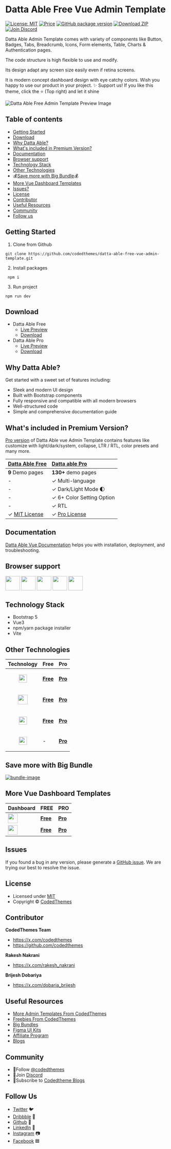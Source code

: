 # Datta Able Free Vue Admin Template

[![License: MIT](https://img.shields.io/badge/License-MIT-yellow.svg)](https://opensource.org/licenses/MIT)
[![Price](https://img.shields.io/badge/price-FREE-0098f7.svg)](https://codedthemes.com/item/datta-able-bootstrap-lite/)
[![GitHub package version](https://img.shields.io/github/package-json/v/codedthemes/datta-able-free-vue-admin-template)](https://github.com/codedthemes/datta-able-free-vue-admin-template)
[![Download ZIP](https://img.shields.io/badge/Download-ZIP-blue?style=flat-square&logo=github)](https://codedthemes.com/item/datta-able-vue-free-admin-template/)
[![Join Discord](https://img.shields.io/badge/Join-Discord-5865F2?style=flat-square&logo=discord&logoColor=white)](https://discord.com/invite/p2E2WhCb6s)

Datta Able Admin Template comes with variety of components like Button, Badges, Tabs, Breadcrumb, Icons, Form elements, Table, Charts & Authentication pages.

The code structure is high flexible to use and modify.

Its design adapt any screen size easily even if retina screens.

It is modern concept dashboard design with eye catchy colors. Wish you happy to use our product in your project.
✨ Support us! If you like this theme, click the ⭐ (Top right) and let it shine

![Datta Able Free Admin Template Preview Image](https://org-public-assets.s3.us-west-2.amazonaws.com/Free-Version-Banners/GITHUB-FREE-VUE-REPO.jpg)

## Table of contents

- [Getting Started](#getting-started)
- [Download](#download)
- [Why Datta Able?](#why-datta-able)
- [What's included in Premium Version?](#whats-included-in-premium-version)
- [Documentation](#documentation)
- [Browser support](#browser-support)
- [Technology Stack](#technology-stack)
- [Other Technologies](#other-technologies)
- 💰[Save more with Big Bundle](#save-more-with-big-bundle)💰
- [More Vue Dashboard Templates](#more-vue-dashboard-templates)
- [Issues?](#issues)
- [License](#license)
- [Contributor](#contributor)
- [Useful Resources](#useful-resources)
- [Community](#community)
- [Follow us](#follow-us)

## Getting Started

1. Clone from Github

```
git clone https://github.com/codedthemes/datta-able-free-vue-admin-template.git
```

2. Install packages

```
 npm i
```

3. Run project

```
npm run dev
```

## Download

- Datta Able Free
  - [Live Preview](https://codedthemes.com/demos/admin-templates/datta-able/vue/free)
  - [Download](https://codedthemes.com/item/datta-able-vue-free-admin-template/)
- Datta Able Pro
  - [Live Preview](https://codedthemes.com/demos/admin-templates/datta-able/vue/)
  - [Download](https://codedthemes.com/item/datta-able-vue-admin-template)

## Why Datta Able?

Get started with a sweet set of features including:

- Sleek and modern UI design
- Built with Bootstrap components
- Fully responsive and compatible with all modern browsers
- Well-structured code
- Simple and comprehensive documentation guide

## What's included in Premium Version?

[Pro version](https://codedthemes.com/item/datta-able-vue-admin-template) of Datta Able vue Admin Template contains features like customize with light/dark/system, collapse, LTR / RTL, color presets and many more.

| [Datta Able Free](https://codedthemes.com/item/datta-able-vue-free-admin-template/) | [Datta able Pro](https://codedthemes.com/item/datta-able-vue-admin-template/)                |
| -------------------------------------------------------------------------------------- | :------------------------------------------------------------------------------------------------------ |
| **9** Demo pages                                                                                   | **130+** demo pages                                                |
| -                                                                                                  | ✓ Multi-language                                                  |
| -                                                                                                  | ✓ Dark/Light Mode 🌓                                              |
| -                                                                                                  | ✓ 6+ Color Setting Option                                                |
| -                                                                                                  | ✓ RTL                                                             |
| ✓ [MIT License](https://github.com/codedthemes/datta-able-free-vue-admin-template/blob/master/LICENSE)                                                                                      | ✓ [Pro License](https://codedthemes.com/item/datta-able-vue-admin-template/) |

## Documentation

[Datta Able Vue Documentation](https://codedthemes.gitbook.io/datta/datta-able-vue) helps you with installation, deployment, and troubleshooting.

## Browser support

<img src="https://org-public-assets.s3.us-west-2.amazonaws.com/logos/chrome.png" width="45" height="45" > <img src="https://org-public-assets.s3.us-west-2.amazonaws.com/logos/edge.png" width="45" height="45" > <img src="https://org-public-assets.s3.us-west-2.amazonaws.com/logos/safari.png" width="45" height="45" > <img src="https://org-public-assets.s3.us-west-2.amazonaws.com/logos/firefox.png" width="45" height="45" > <img src="https://org-public-assets.s3.us-west-2.amazonaws.com/logos/opera.png" width="45" height="45" >

## Technology Stack

- Bootstrap 5
- Vue3
- npm/yarn package installer
- Vite

## Other Technologies

| Technology                                                                                                                        | Free                                                                               | Pro                                                                       |
| --------------------------------------------------------------------------------------------------------------------------------- | ---------------------------------------------------------------------------------- | ------------------------------------------------------------------------- |
| <p align="center"><img src="https://org-public-assets.s3.us-west-2.amazonaws.com/logos/React.png" width="25" height="25"></p>   | [**Free**](https://codedthemes.com/item/datta-able-react-free-admin-template/)       | [**Pro**](https://codedthemes.com/item/datta-able-react-admin-template/)    |
| <p align="center"><img src="https://org-public-assets.s3.us-west-2.amazonaws.com/logos/Angular.png" width="30" height="30"></p> | [**Free**](https://codedthemes.com/item/datta-able-angular-lite/)     | [**Pro**](https://codedthemes.com/item/datta-able-angular/) |
| <p align="center"><img src="https://org-public-assets.s3.us-west-2.amazonaws.com/logos/tailwind.png" width="25" height="25"></p>       | [**Free**](https://codedthemes.com/item/datta-able-free-tailwind-admin-template/) | [**Pro**](https://codedthemes.com/item/datta-able-tailwind-admin-template/)        |
| <p align="center"><img src="https://org-public-assets.s3.us-west-2.amazonaws.com/logos/laravel.png" width="25" height="25"></p>       | - | [**Pro**](https://codedthemes.com/item/datta-able-laravel-admin-dashboard/)        |
 
## Save more with Big Bundle

[![bundle-image](https://org-public-assets.s3.us-west-2.amazonaws.com/Banners/Bundle+banner.png)](https://links.codedthemes.com/jhFBJ)

## More Vue Dashboard Templates

| Dashboard                                                                                                                                                          | FREE                                                                                | PRO                                                                                   |
| ------------------------------------------------------------------------------------------------------------------------------------------------------------------ | ----------------------------------------------------------------------------------- | ------------------------------------------------------------------------------------- |
| <img src="https://org-public-assets.s3.us-west-2.amazonaws.com/logos/Berry%20with%20name.png"  height="30" style="display:inline-block; vertical-align:middle;">   | [**Free**](https://codedthemes.com/item/berry-free-vuetify-vuejs-admin-template/)       | [**Pro**](https://codedthemes.com/item/berry-vue-admin-dashboard/)</span>   |
| <img src="https://org-public-assets.s3.us-west-2.amazonaws.com/logos/Mantis%20with%20name.png" height="30" style="display:inline-block; vertical-align:middle;">    | [**Free**](https://codedthemes.com/item/mantis-free-vuetify-vuejs-admin-template/)      | [**Pro**](https://codedthemes.com/item/mantis-vue-admin-template/)</span>       |

## Issues

If you found a bug in any version, please generate a [GitHub issue](https://github.com/codedthemes/datta-able-bootstrap-dashboard/issues). We are trying our best to resolve the issue.

## License

- Licensed under [MIT](https://github.com/codedthemes/datta-able-bootstrap-dashboard/blob/readme/LICENSE)
- Copyright © [CodedThemes](https://codedthemes.com/)

## Contributor 

**CodedThemes Team**

- https://x.com/codedthemes
- https://github.com/codedthemes

**Rakesh Nakrani**

- https://x.com/rakesh_nakrani

**Brijesh Dobariya**

- https://x.com/dobaria_brijesh

## Useful Resources

- [More Admin Templates From CodedThemes](https://codedthemes.com/item/category/admin-templates/)
- [Freebies From CodedThemes](https://codedthemes.com/item/category/free-templates/)
- [Big Bundles](https://codedthemes.com/item/big-bundle/)
- [Figma UI Kits](https://codedthemes.com/item/category/templates/figma/)
- [Affiliate Program](https://codedthemes.com/affiliate/)
- [Blogs](https://blog.codedthemes.com/)

## Community

- 👥Follow [@codedthemes](https://x.com/codedthemes)
- 🔗Join [Discord](https://discord.com/invite/p2E2WhCb6s)
- 🔔Subscribe to [Codedtheme Blogs](https://blog.codedthemes.com/)

## Follow Us

- [Twitter](https://twitter.com/codedthemes) 🐦
- [Dribbble](https://dribbble.com/codedthemes) 🏀
- [Github](https://github.com/codedthemes) 🐙
- [LinkedIn](https://www.linkedin.com/company/codedthemes/) 💼
- [Instagram](https://www.instagram.com/codedthemes/) 📷
- [Facebook](https://www.facebook.com/codedthemes) 🟦
